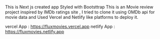 This is Next js created app Styled with Bootsttrap 
This is an Movie review project inspired by IMDb ratings site , I tried to clone it using OMDb api for movie data and Used Vercel and Netlify like platforms to deploy it.

vercel App : https://fluxmovies.vercel.app
netlify App : https://fluxmovies.netlify.app
